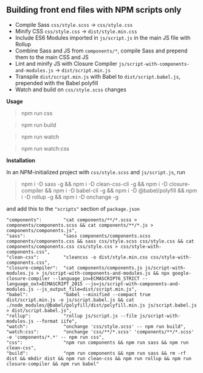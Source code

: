 ## Building front end files with NPM scripts only

- Compile Sass `css/style.scss` → `css/style.css`
- Minify CSS `css/style.css` → `dist/style.min.css`
- Include ES6 Modules imported in `js/script.js` in the main JS file with Rollup
- Combine Sass and JS from `components/*`, compile Sass and prepend them to the main CSS and JS
- Lint and minify JS with Closure Compiler `js/script-with-components-and-modules.js` → `dist/script.min.js`
- Transpile `dist/script.min.js` with Babel to `dist/script.babel.js`, prepended with the Babel polyfill
- Watch and build on `css/style.scss` changes

**Usage**

> npm run css

> npm run build

> npm run watch

> npm run watch:css

**Installation**

In an NPM-initialized project with `css/style.scss` and `js/script.js`, run

> npm i -D sass -g && npm i -D clean-css-cli -g && npm i -D closure-compiler && npm i -D babel-cli -g && npm i -D @babel/polyfill && npm i -D rollup -g && npm i -D onchange -g

and add this to the `"scripts"` section of `package.json`

    "components":        "cat components/**/*.scss > components/components.scss && cat components/**/*.js > components/components.js",
    "sass":              "sass components/components.scss components/components.css && sass css/style.scss css/style.css && cat components/components.css css/style.css > css/style-with-components.css",
    "clean-css":         "cleancss -o dist/style.min.css css/style-with-components.css",
    "closure-compiler":  "cat components/components.js js/script-with-modules.js > js/script-with-components-and-modules.js && npx google-closure-compiler --language_in=ECMASCRIPT6_STRICT --language_out=ECMASCRIPT_2015 --js=js/script-with-components-and-modules.js --js_output_file=dist/script.min.js",
    "babel":             "babel --minified --compact true dist/script.min.js -o js/script.babel.js && cat ./node_modules/@babel/polyfill/dist/polyfill.min.js js/script.babel.js > dist/script.babel.js",
    "rollup":            "rollup js/script.js --file js/script-with-modules.js --format iife",
    "watch":             "onchange 'css/style.scss' -- npm run build",
    "watch:css":         "onchange 'css/**/*.scss' 'components/**/*.scss' -e 'components/*.*' -- npm run css",
    "css":               "npm run components && npm run sass && npm run clean-css",
    "build":             "npm run components && npm run sass && rm -rf dist && mkdir dist && npm run clean-css && npm run rollup && npm run closure-compiler && npm run babel"
